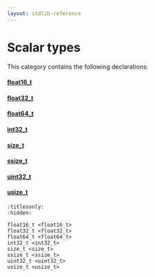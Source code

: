 ```yaml
---
layout: stdlib-reference
---
```

# Scalar types

This category contains the following declarations:

#### [float16\_t](../float16_t)

#### [float32\_t](../float32_t)

#### [float64\_t](../float64_t)

#### [int32\_t](../int32_t)

#### [size\_t](../size_t)

#### [ssize\_t](../ssize_t)

#### [uint32\_t](../uint32_t)

#### [usize\_t](../usize_t)


```{toctree}
:titlesonly:
:hidden:

float16_t <float16_t>
float32_t <float32_t>
float64_t <float64_t>
int32_t <int32_t>
size_t <size_t>
ssize_t <ssize_t>
uint32_t <uint32_t>
usize_t <usize_t>
```
